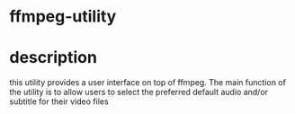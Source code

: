 # ffmpeg-utility

# description

this utility provides a user interface on top of ffmpeg. The main function of the utility is to allow users to select the preferred default audio and/or subtitle for their video files
